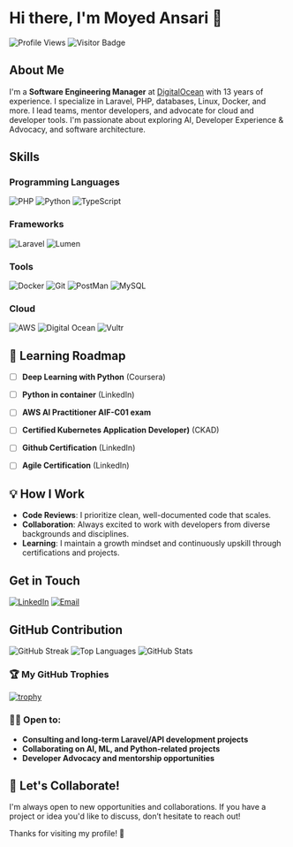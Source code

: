 # Hi there, I'm Moyed Ansari 👋

![Profile Views](https://komarev.com/ghpvc/?username=moyed&color=blue) ![Visitor Badge](https://visitor-badge.laobi.icu/badge?page_id=moyed)


## About Me

I'm a **Software Engineering Manager** at [DigitalOcean](https://digitalocean.com) with 13 years of experience. I specialize in Laravel, PHP, databases, Linux, Docker, and more. I lead teams, mentor developers, and advocate for cloud and developer tools. I'm passionate about exploring AI, Developer Experience & Advocacy, and software architecture.

## Skills

### Programming Languages
![PHP](https://img.shields.io/badge/PHP-777BB4?style=for-the-badge&logo=php&logoColor=white)
![Python](https://img.shields.io/badge/Python-3776AB?style=for-the-badge&logo=python&logoColor=white)
![TypeScript](https://img.shields.io/badge/TypeScript-3178C6?style=for-the-badge&logo=typescript&logoColor=white)

### Frameworks
![Laravel](https://img.shields.io/badge/Laravel-FF2D20?style=for-the-badge&logo=laravel&logoColor=white)
![Lumen](https://img.shields.io/badge/lumen-3776AB?style=for-the-badge&logo=lumen&logoColor=white)


### Tools
![Docker](https://img.shields.io/badge/Docker-2496ED?style=for-the-badge&logo=docker&logoColor=white)
![Git](https://img.shields.io/badge/Git-F05032?style=for-the-badge&logo=git&logoColor=white)
![PostMan](https://img.shields.io/badge/postman-232F3E?style=for-the-badge&logo=postman&logoColor=white)
![MySQL](https://img.shields.io/badge/mysql-2496ED?style=for-the-badge&logo=mysql&logoColor=white)


### Cloud
![AWS](https://img.shields.io/badge/aws-232F3E?style=for-the-badge&logo=amazon&logoColor=white)
![Digital Ocean](https://img.shields.io/badge/DigitalOcean-2496ED?style=for-the-badge&logo=digitalocean&logoColor=white)
![Vultr](https://img.shields.io/badge/Vultr-F05032?style=for-the-badge&logo=vultr&logoColor=white)

## 🚀 Learning Roadmap
- [ ] **Deep Learning with Python** (Coursera)
- [ ] **Python in container** (LinkedIn)
- [ ] **AWS AI Practitioner AIF-C01 exam**
- [ ] **Certified Kubernetes Application Developer)** (CKAD)
- [ ] **Github Certification** (LinkedIn)
- [ ] **Agile Certification** (LinkedIn)


## 💡 How I Work

- **Code Reviews**: I prioritize clean, well-documented code that scales.
- **Collaboration**: Always excited to work with developers from diverse backgrounds and disciplines.
- **Learning**: I maintain a growth mindset and continuously upskill through certifications and projects.



## Get in Touch

[![LinkedIn](https://img.shields.io/badge/LinkedIn-0077B5?style=for-the-badge&logo=linkedin&logoColor=white)](https://www.linkedin.com/in/moyedansari/)
[![Email](https://img.shields.io/badge/Email-D14836?style=for-the-badge&logo=gmail&logoColor=white)](mailto:moyedansari@gmail.com)

## GitHub Contribution

![GitHub Streak](https://github-readme-streak-stats.herokuapp.com/?user=moyed&theme=dark)
![Top Languages](https://github-readme-stats.vercel.app/api/top-langs/?username=moyed&layout=compact&theme=dark)
![GitHub Stats](https://github-readme-stats.vercel.app/api?username=moyed&show_icons=true&theme=dark)

### 🏆 My GitHub Trophies

[![trophy](https://github-profile-trophy.vercel.app/?username=moyed&theme=darkhub&no-frame=true&margin-w=4)](https://github.com/ryo-ma/github-profile-trophy)


### 🧑‍💼 Open to:
- **Consulting and long-term Laravel/API development projects**
- **Collaborating on AI, ML, and Python-related projects**
- **Developer Advocacy and mentorship opportunities**


## 💬 Let's Collaborate!
I'm always open to new opportunities and collaborations. If you have a project or idea you'd like to discuss, don’t hesitate to reach out!


Thanks for visiting my profile! 🌟
